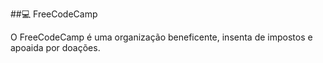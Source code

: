 ##💻 FreeCodeCamp

O FreeCodeCamp é uma organização beneficente, insenta de impostos e apoaida por doações.


